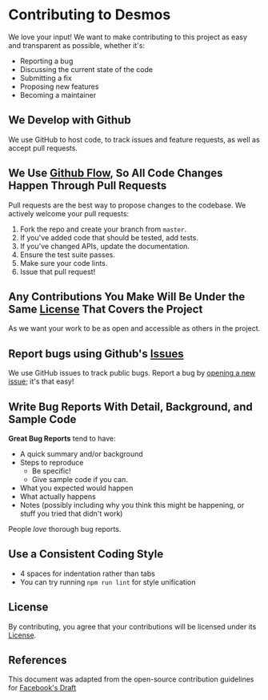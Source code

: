 # Contributing to Desmos

We love your input! We want to make contributing to this project as easy and transparent as possible, whether it's:

- Reporting a bug
- Discussing the current state of the code
- Submitting a fix
- Proposing new features
- Becoming a maintainer

## We Develop with Github

We use GitHub to host code, to track issues and feature requests, as well as accept pull requests.

## We Use [Github Flow](https://guides.github.com/introduction/flow/index.html), So All Code Changes Happen Through Pull Requests

Pull requests are the best way to propose changes to the codebase. We actively welcome your pull requests:

1. Fork the repo and create your branch from `master`.
2. If you've added code that should be tested, add tests.
3. If you've changed APIs, update the documentation.
4. Ensure the test suite passes.
5. Make sure your code lints.
6. Issue that pull request!

## Any Contributions You Make Will Be Under the Same [License](LICENSE) That Covers the Project

As we want your work to be as open and accessible as others in the project.

## Report bugs using Github's [Issues](https://github.com/in2workspace/in2-ssihub-credential-issuer-backend/issues)

We use GitHub issues to track public bugs. Report a bug by [opening a new issue](https://github.com/in2workspace/in2-ssihub-credential-issuer-backend/issues/new); it's that easy!

## Write Bug Reports With Detail, Background, and Sample Code

**Great Bug Reports** tend to have:

- A quick summary and/or background
- Steps to reproduce
    - Be specific!
    - Give sample code if you can.
- What you expected would happen
- What actually happens
- Notes (possibly including why you think this might be happening, or stuff you tried that didn't work)

People *love* thorough bug reports.

## Use a Consistent Coding Style

* 4 spaces for indentation rather than tabs
* You can try running `npm run lint` for style unification

## License

By contributing, you agree that your contributions will be licensed under its [License](LICENSE).

## References

This document was adapted from the open-source contribution guidelines for [Facebook's Draft](https://github.com/facebook/draft-js/blob/master/CONTRIBUTING.md)
